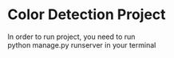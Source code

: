 # Color Detection Project

In order to run project, you need to run  
python manage.py runserver
in your terminal
